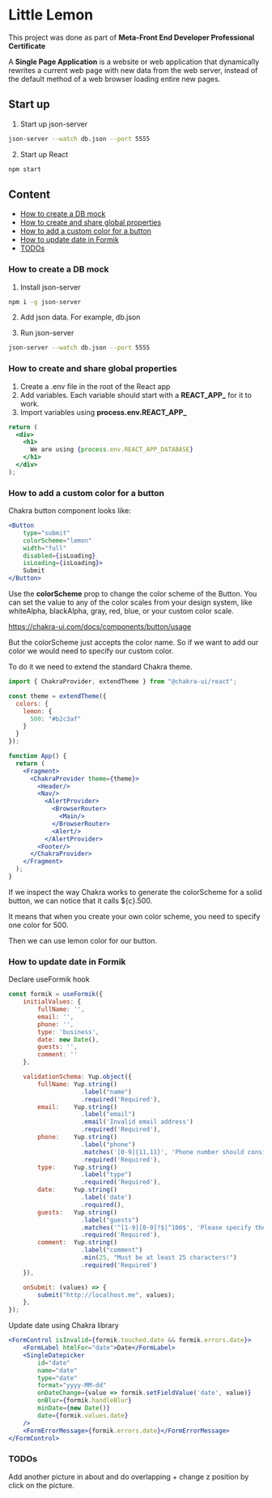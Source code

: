 # Little Lemon
This project was done as part of <b>Meta-Front End Developer Professional Certificate</b>

A <b>Single Page Application</b> is a website or web application that dynamically rewrites a current web page with new data from the web server, instead of the default method of a web browser loading entire new pages.

## Start up

1. Start up json-server
```bash
json-server --watch db.json --port 5555
```

2. Start up React
```bash
npm start
```

## Content
* [How to create a DB mock](#how-to-create-a-db-mock)
* [How to create and share global properties](#how-to-create-and-share-global-properties)
* [How to add a custom color for a button](#how-to-add-a-custom-color-for-a-button)
* [How to update date in Formik](#how-to-update-date-in-formik)
* [TODOs](#todos)

### How to create a DB mock

1. Install json-server

```bash
npm i -g json-server
```

2. Add json data. For example, db.json

3. Run json-server
```bash
json-server --watch db.json --port 5555
```

### How to create and share global properties

1. Create a .env file in the root of the React app
2. Add variables. Each variable should start with a <b>REACT_APP_</b> for it to work.
3. Import variables using <b>process.env.REACT_APP_</b>
```jsx
return (
  <div>
    <h1>
      We are using {process.env.REACT_APP_DATABASE}
    </h1>
  </div>
);
```

### How to add a custom color for a button

Chakra button component looks like:
```jsx
<Button
    type="submit"
    colorScheme="lemon"
    width="full"
    disabled={isLoading}
    isLoading={isLoading}>
    Submit
</Button>
```
Use the <b>colorScheme</b> prop to change the color scheme of the Button. You can set the value to any of the color scales from your design system, like whiteAlpha, blackAlpha, gray, red, blue, or your custom color scale.

https://chakra-ui.com/docs/components/button/usage

But the colorScheme just accepts the color name. So if we want to add our color we would need to specify our custom color.

To do it we need to extend the standard Chakra theme.
```jsx
import { ChakraProvider, extendTheme } from "@chakra-ui/react";

const theme = extendTheme({
  colors: {
    lemon: {
      500: "#b2c3af"
    }
  }
});

function App() {
  return (
    <Fragment>
      <ChakraProvider theme={theme}>
        <Header/>
        <Nav/>
          <AlertProvider>
            <BrowserRouter>
              <Main/>
            </BrowserRouter>
            <Alert/>
          </AlertProvider>
        <Footer/>
      </ChakraProvider>
    </Fragment>
  );
}
```

If we inspect the way Chakra works to generate the colorScheme for a solid button, we can notice that it calls ${c}.500.

It means that when you create your own color scheme, you need to specify one color for 500.

Then we can use lemon color for our button.

### How to update date in Formik

Declare useFormik hook
```jsx
const formik = useFormik({
    initialValues: {
        fullName: '',
        email: '',
        phone: '',
        type: 'business',
        date: new Date(),
        guests: '',
        comment: ''
    },

    validationSchema: Yup.object({
        fullName: Yup.string()
                    .label("name")
                    .required('Required'),
        email:    Yup.string()
                    .label("email")
                    .email('Invalid email address')
                    .required('Required'),
        phone:    Yup.string()
                    .label("phone")
                    .matches('[0-9]{11,11}', 'Phone number should consist of 11 numbers')
                    .required('Required'),
        type:     Yup.string()
                    .label("type")
                    .required('Required'),
        date:     Yup.string()
                    .label('date')
                    .required(),
        guests:   Yup.string()
                    .label("guests")
                    .matches('^[1-9][0-9]?$|^100$', 'Please specify the amount of guests from 1 to 100')
                    .required('Required'),
        comment:  Yup.string()
                    .label("comment")
                    .min(25, "Must be at least 25 characters!")
                    .required('Required')
    }),

    onSubmit: (values) => {
        submit("http://localhost.me", values);
    },
});
```

Update date using Chakra library
```jsx
<FormControl isInvalid={formik.touched.date && formik.errors.date}>
    <FormLabel htmlFor="date">Date</FormLabel>
    <SingleDatepicker
        id="date"
        name="date"
        type="date"
        format="yyyy-MM-dd"
        onDateChange={value => formik.setFieldValue('date', value)}
        onBlur={formik.handleBlur}
        minDate={new Date()}
        date={formik.values.date}
    />
    <FormErrorMessage>{formik.errors.date}</FormErrorMessage>
</FormControl>
```


### TODOs

Add another picture in about and do overlapping + change z position by click on the picture.